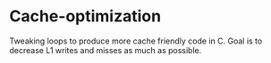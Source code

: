 # Cache-optimization
Tweaking loops to produce more cache friendly code in C. Goal is to decrease L1 writes and misses as much as possible.
